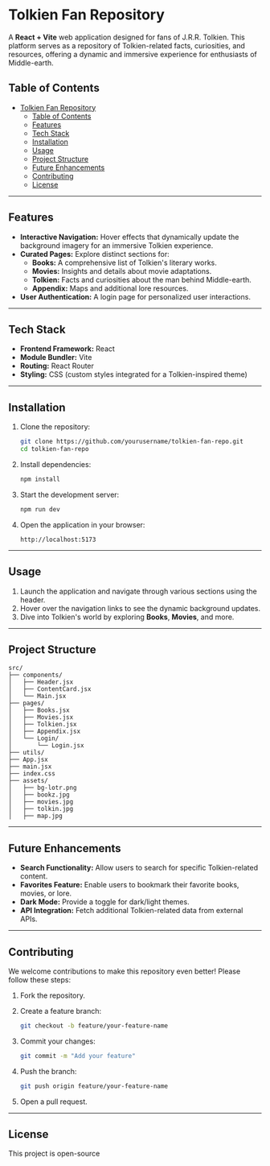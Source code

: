 # Tolkien Fan Repository

A **React + Vite** web application designed for fans of J.R.R. Tolkien. This platform serves as a repository of Tolkien-related facts, curiosities, and resources, offering a dynamic and immersive experience for enthusiasts of Middle-earth.

## Table of Contents
- [Tolkien Fan Repository](#tolkien-fan-repository)
  - [Table of Contents](#table-of-contents)
  - [Features](#features)
  - [Tech Stack](#tech-stack)
  - [Installation](#installation)
  - [Usage](#usage)
  - [Project Structure](#project-structure)
  - [Future Enhancements](#future-enhancements)
  - [Contributing](#contributing)
  - [License](#license)

---

## Features

- **Interactive Navigation:** Hover effects that dynamically update the background imagery for an immersive Tolkien experience.  
- **Curated Pages:** Explore distinct sections for:
  - **Books:** A comprehensive list of Tolkien's literary works.
  - **Movies:** Insights and details about movie adaptations.
  - **Tolkien:** Facts and curiosities about the man behind Middle-earth.
  - **Appendix:** Maps and additional lore resources.
- **User Authentication:** A login page for personalized user interactions.  

---

## Tech Stack

- **Frontend Framework:** React  
- **Module Bundler:** Vite  
- **Routing:** React Router  
- **Styling:** CSS (custom styles integrated for a Tolkien-inspired theme)  

---

## Installation

1. Clone the repository:

   ```bash
   git clone https://github.com/yourusername/tolkien-fan-repo.git
   cd tolkien-fan-repo
   ```

2. Install dependencies:

   ```bash
   npm install
   ```

3. Start the development server:

   ```bash
   npm run dev
   ```

4. Open the application in your browser:

   ```
   http://localhost:5173
   ```

---

## Usage

1. Launch the application and navigate through various sections using the header.
2. Hover over the navigation links to see the dynamic background updates.
3. Dive into Tolkien's world by exploring **Books**, **Movies**, and more.  

---

## Project Structure

```
src/
├── components/
│   ├── Header.jsx
│   ├── ContentCard.jsx
│   └── Main.jsx
├── pages/
│   ├── Books.jsx
│   ├── Movies.jsx
│   ├── Tolkien.jsx
│   ├── Appendix.jsx
│   └── Login/
│       └── Login.jsx
├── utils/
├── App.jsx
├── main.jsx
├── index.css
├── assets/
│   ├── bg-lotr.png
│   ├── bookz.jpg
│   ├── movies.jpg
│   ├── tolkin.jpg
│   ├── map.jpg
```

---

## Future Enhancements

- **Search Functionality:** Allow users to search for specific Tolkien-related content.
- **Favorites Feature:** Enable users to bookmark their favorite books, movies, or lore.
- **Dark Mode:** Provide a toggle for dark/light themes.
- **API Integration:** Fetch additional Tolkien-related data from external APIs.

---

## Contributing

We welcome contributions to make this repository even better! Please follow these steps:

1. Fork the repository.
2. Create a feature branch:

   ```bash
   git checkout -b feature/your-feature-name
   ```

3. Commit your changes:

   ```bash
   git commit -m "Add your feature"
   ```

4. Push the branch:

   ```bash
   git push origin feature/your-feature-name
   ```

5. Open a pull request.  

---

## License

This project is open-source
